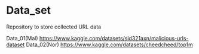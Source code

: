 # Data_set
Repository to store collected URL data

Data_01(Mal) https://www.kaggle.com/datasets/sid321axn/malicious-urls-dataset
Data_02(Nor) https://www.kaggle.com/datasets/cheedcheed/top1m
